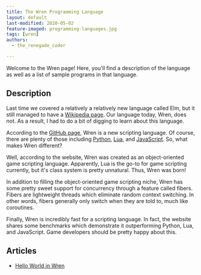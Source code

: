 ```yaml
---
title: The Wren Programming Language
layout: default
last-modified: 2020-05-02
feature-imaged: programming-languages.jpg
tags: [wren]
authors:
  - the_renegade_coder

---
```


Welcome to the Wren page! Here, you'll find a description of the language as well as a list of sample programs in that language.

## Description

Last time we covered a relatively a relatively new language called Elm, 
but it still managed to have a [Wikipedia page][1]. Our language today, Wren, 
does not. As a result, I had to do a bit of digging to learn about this 
language.

According to the [GitHub page][2], Wren is a new scripting language. Of course, 
there are plenty of those including [Python][3], [Lua][4], and [JavaScript][5]. So, what 
makes Wren different?

Well, according to the website, Wren was created as an object-oriented game 
scripting language. Apparently, Lua is the go-to for game scripting currently, 
but it's class system is pretty unnatural. Thus, Wren was born!

In addition to filling the object-oriented game scripting niche, Wren has some 
pretty sweet support for concurrency through a feature called fibers. Fibers 
are lightweight threads which eliminate random context switching. In other words, 
fibers generally only switch when they are told to, much like coroutines.

Finally, Wren is incredibly fast for a scripting language. In fact, the website 
shares some benchmarks which demonstrate it outperforming Python, Lua, and 
JavaScript. Game developers should be pretty happy about this.

[1]: https://en.wikipedia.org/wiki/Elm_(programming_language)
[2]: https://wren.io/
[3]: https://en.wikipedia.org/wiki/Python_(programming_language)
[4]: https://en.wikipedia.org/wiki/Lua_(programming_language)
[5]: https://en.wikipedia.org/wiki/JavaScript


## Articles

- [Hello World in Wren](https://sampleprograms.io/projects/hello-world/wren)